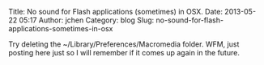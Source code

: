 Title: No sound for Flash applications (sometimes) in OSX.
Date: 2013-05-22 05:17
Author: jchen
Category: blog
Slug: no-sound-for-flash-applications-sometimes-in-osx

Try deleting the \~/Library/Preferences/Macromedia folder. WFM, just
posting here just so I will remember if it comes up again in the future.
